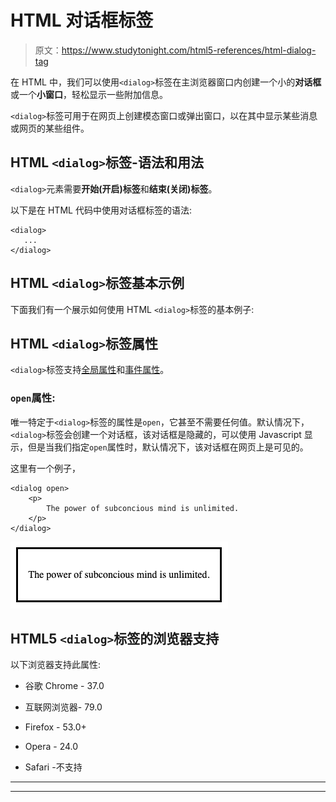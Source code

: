 # HTML 对话框标签

> 原文：<https://www.studytonight.com/html5-references/html-dialog-tag>

在 HTML 中，我们可以使用`<dialog>`标签在主浏览器窗口内创建一个小的**对话框**或一个**小窗口**，轻松显示一些附加信息。

`<dialog>`标签可用于在网页上创建模态窗口或弹出窗口，以在其中显示某些消息或网页的某些组件。

## HTML `<dialog>`标签-语法和用法

`<dialog>`元素需要**开始(开启)标签**和**结束(关闭)标签**。

以下是在 HTML 代码中使用对话框标签的语法:

```
<dialog>
   ...
</dialog>
```

## HTML `<dialog>`标签基本示例

下面我们有一个展示如何使用 HTML `<dialog>`标签的基本例子:

## HTML `<dialog>`标签属性

`<dialog>`标签支持[全局属性](https://www.studytonight.com/html5-references/html-global-attributes)和[事件属性](https://www.studytonight.com/html5-references/html-event-attributes)。

### `open`属性:

唯一特定于`<dialog>`标签的属性是`open`，它甚至不需要任何值。默认情况下，`<dialog>`标签会创建一个对话框，该对话框是隐藏的，可以使用 Javascript 显示，但是当我们指定`open`属性时，默认情况下，该对话框在网页上是可见的。

这里有一个例子，

```
<dialog open>  
    <p>
        The power of subconcious mind is unlimited. 
    </p>  
</dialog>
```

![example of HTML dialog tag](img/ba306b6ddb568742161b5671ce430238.png)

## HTML5 `<dialog>`标签的浏览器支持

以下浏览器支持此属性:

*   谷歌 Chrome - 37.0

*   互联网浏览器- 79.0

*   Firefox - 53.0+

*   Opera - 24.0

*   Safari -不支持

* * *

* * *